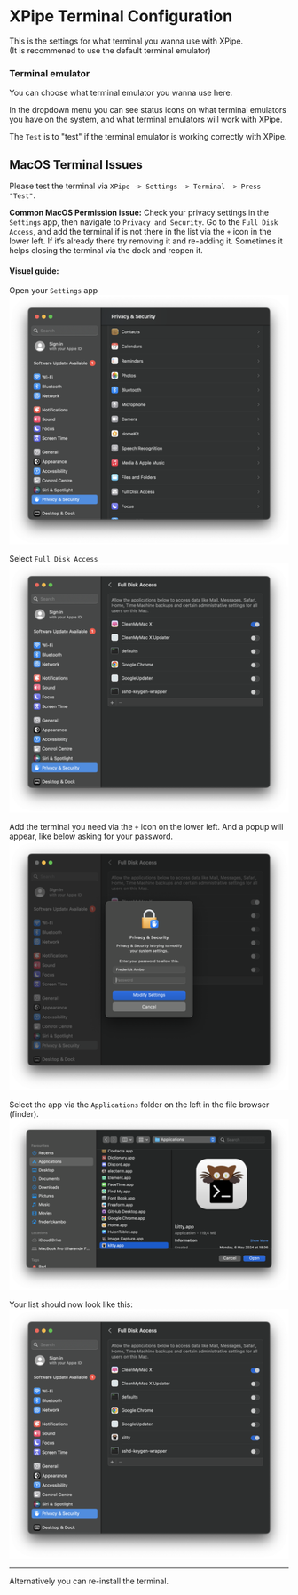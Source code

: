 # XPipe Terminal Configuration
This is the settings for what terminal you wanna use with XPipe. <br/>
(It is recommened to use the default terminal emulator)

### Terminal emulator
You can choose what terminal emulator you wanna use here.

In the dropdown menu you can see status icons on what terminal emulators you have on the system, and what terminal emulators will work with XPipe.

The `Test` is to "test" if the terminal emulator is working correctly with XPipe. 

## MacOS Terminal Issues 

Please test the terminal via `XPipe -> Settings -> Terminal -> Press "Test"`.

**Common MacOS Permission issue:**
Check your privacy settings in the `Settings` app, then navigate to `Privacy and Security`. Go to the `Full Disk Access`, and add the terminal if is not there in the list via the `+` icon in the lower left. If it’s already there try removing it and re-adding it. Sometimes it helps closing the terminal via the dock and reopen it. 

#### Visuel guide:

Open your `Settings` app
![Find permissions](privacy_security.png)

Select `Full Disk Access`
![Find permissions](permissions_fulldisk.png)

Add the terminal you need via the `+` icon on the lower left. And a popup will appear, like below asking for your password.
![Find permissions](permissions_enterpassword.png)

Select the app via the `Applications` folder on the left in the file browser (finder).
![Find permissions](add_app.png)

Your list should now look like this:
![Find permissions](permission_app_added.png)

---
Alternatively you can re-install the terminal.